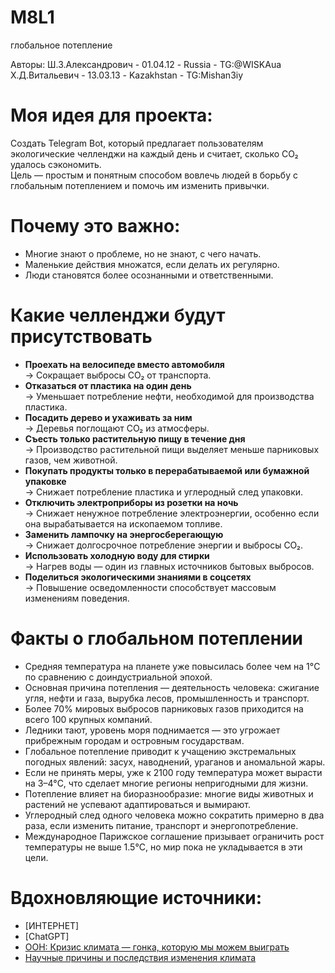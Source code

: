 # M8L1
глобальное потепление

Авторы:
Ш.З.Александрович - 01.04.12 - Russia - TG:@WISKAua
Х.Д.Витальевич - 13.03.13 - Kazakhstan - TG:Mishan3iy

# Моя идея для проекта:

Создать Telegram Bot, который предлагает пользователям экологические челленджи на каждый день и считает, сколько CO₂ удалось сэкономить.  
Цель — простым и понятным способом вовлечь людей в борьбу с глобальным потеплением и помочь им изменить привычки.

# Почему это важно:

- Многие знают о проблеме, но не знают, с чего начать.
- Маленькие действия множатся, если делать их регулярно.
- Люди становятся более осознанными и ответственными.

# Какие челленджи будут присутствовать

-  **Проехать на велосипеде вместо автомобиля**  
  → Сокращает выбросы CO₂ от транспорта.
-  **Отказаться от пластика на один день**  
  → Уменьшает потребление нефти, необходимой для производства пластика.
-  **Посадить дерево и ухаживать за ним**  
  → Деревья поглощают CO₂ из атмосферы.
-  **Съесть только растительную пищу в течение дня**  
  → Производство растительной пищи выделяет меньше парниковых газов, чем животной.
-  **Покупать продукты только в перерабатываемой или бумажной упаковке**  
  → Снижает потребление пластика и углеродный след упаковки.
-  **Отключить электроприборы из розетки на ночь**  
  → Снижает ненужное потребление электроэнергии, особенно если она вырабатывается на ископаемом топливе.
-  **Заменить лампочку на энергосберегающую**  
  → Снижает долгосрочное потребление энергии и выбросы CO₂.
-  **Использовать холодную воду для стирки**  
  → Нагрев воды — один из главных источников бытовых выбросов.
-  **Поделиться экологическими знаниями в соцсетях**  
  → Повышение осведомленности способствует массовым изменениям поведения.
# Факты о глобальном потеплении

- Средняя температура на планете уже повысилась более чем на 1°C по сравнению с доиндустриальной эпохой.
- Основная причина потепления — деятельность человека: сжигание угля, нефти и газа, вырубка лесов, промышленность и транспорт.
- Более 70% мировых выбросов парниковых газов приходится на всего 100 крупных компаний.
- Ледники тают, уровень моря поднимается — это угрожает прибрежным городам и островным государствам.
- Глобальное потепление приводит к учащению экстремальных погодных явлений: засух, наводнений, ураганов и аномальной жары.
- Если не принять меры, уже к 2100 году температура может вырасти на 3–4°C, что сделает многие регионы непригодными для жизни.
- Потепление влияет на биоразнообразие: многие виды животных и растений не успевают адаптироваться и вымирают.
- Углеродный след одного человека можно сократить примерно в два раза, если изменить питание, транспорт и энергопотребление.
- Международное Парижское соглашение призывает ограничить рост температуры не выше 1.5°C, но мир пока не укладывается в эти цели.

# Вдохновляющие источники:
- [ИНТЕРНЕТ]
- [ChatGPT]
- [ООН: Кризис климата — гонка, которую мы можем выиграть](https://www.un.org/ru/un75/climate-crisis-race-we-can-win)
- [Научные причины и последствия изменения климата](https://www.un.org/ru/climatechange/science/causes-effects-climate-change)
